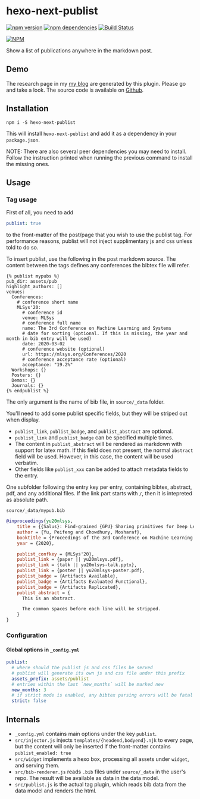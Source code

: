 # hexo-next-publist

[![npm version](https://badge.fury.io/js/hexo-next-publist.svg)](https://badge.fury.io/js/hexo-next-publist)
[![npm dependencies](https://david-dm.org/Aetf/hexo-next-publist.svg)](https://david-dm.org/Aetf/hexo-next-publist)
[![Build Status](https://github.com/Aetf/hexo-next-publist/workflows/Node.js%20CI/badge.svg)](https://github.com/Aetf/hexo-next-publist/actions?query=workflow%3A"Node.js+CI")

[![NPM](https://nodei.co/npm/hexo-next-publist.png)](https://npmjs.org/package/hexo-next-publist)

Show a list of publications anywhere in the markdown post.

## Demo

The research page in my [my blog](https://unlimited-code.works/research) are generated by this plugin. Please go and take a look.
The source code is available on [Github](https://github.com/Aetf/Aetf.github.io).

## Installation

`npm i -S hexo-next-publist`

This will install `hexo-next-publist` and add it as a dependency in your `package.json`.

NOTE: There are also several peer dependencies you may need to install.
Follow the instruction printed when running the previous command to install the missing ones.

## Usage

### Tag usage

First of all, you need to add
```yaml
publist: true
```
to the front-matter of the post/page that you wish to use the publist tag.
For performance reasons, publist will not inject supplimentary js and css unless told to do so.

To insert publist, use the following in the post markdown source.
The content between the tags defines any conferences the bibtex file will refer.

```
{% publist mypubs %}
pub_dir: assets/pub
highlight_authors: []
venues:
  Conferences:
    # conference short name
    MLSys'20:
      # conference id
      venue: MLSys
      # conference full name
      name: The 3rd Conference on Machine Learning and Systems
      # date for sorting (optional. If this is missing, the year and month in bib entry will be used)
      date: 2020-03-02
      # conference website (optional)
      url: https://mlsys.org/Conferences/2020
      # conference acceptance rate (optional)
      acceptance: "19.2%"
  Workshops: {}
  Posters: {}
  Demos: {}
  Journals: {}
{% endpublist %}
```

The only argument is the name of bib file, in `source/_data` folder.

You'll need to add some publist specific fields, but they will be striped out when display.

- `publist_link`, `publist_badge`, and `publist_abstract` are optional.
- `publist_link` and `publist_badge` can be specified multiple times.
- The content in `publist_abstract` will be rendered as markdown with support for latex math. If this
field does not present, the normal `abstract` field will be used. However, in this case, the content
will be used verbatim.
- Other fields like `publist_xxx` can be added to attach metadata fields to the entry.

One subfolder following the entry key per entry, containing bibtex, abstract, pdf, and any additional files.
If the link part starts with `/`, then it is intepreted as absolute path.

`source/_data/mypub.bib`
```bibtex
@inproceedings{yu20mlsys,
    title = {{Salus}: Find-grained {GPU} Sharing primitives for Deep Learning Applications},
    author = {Yu, Peifeng and Chowdhury, Mosharaf},
    booktitle = {Proceedings of the 3rd Conference on Machine Learning and Systems},
    year = {2020},

    publist_confkey = {MLSys'20},
    publist_link = {paper || yu20mlsys.pdf},
    publist_link = {talk || yu20mlsys-talk.pptx},
    publist_link = {poster || yu20mlsys-poster.pdf},
    publist_badge = {Artifacts Available},
    publist_badge = {Artifacts Evaluated Functional},
    publist_badge = {Artifacts Replicated},
    publist_abstract = {
      This is an abstract.

      The common spaces before each line will be stripped.
    }
}
```

### Configuration

#### Global options in `_config.yml`

```yaml
publist:
  # where should the publist js and css files be served
  # publist will generate its own js and css file under this prefix
  assets_prefix: assets/publist
  # entries within the last `new_months` will be marked new
  new_months: 3
  # if strict mode is enabled, any bibtex parsing errors will be fatal
  strict: false
```


## Internals

- `_config.yml` contains main options under the key `publist`.
- `src/injector.js` injects `templates/{headend,bodyend}.njk` to every page,
but the content will only be inserted if the front-matter contains `publist_enabled: true`
- `src/widget` implements a hexo box, processing all assets under `widget`, and serving them.
- `src/bib-renderer.js` reads `.bib` files under `source/_data` in the user's repo. The result will
be available as data in the data model.
- `src/publist.js` is the actual tag plugin, which reads bib data
from the data model and renders the html.
